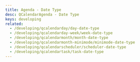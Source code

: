 ```yaml
---
title: Agenda - Date Type
desc: QCalendarAgenda - Date Type
keys: developing
related:
  - /developing/qcalendarday/day-date-type
  - /developing/qcalendarday-week/week-date-type
  - /developing/qcalendarmonth/month-date-type
  - /developing/qcalendarmonth-minimode/minimode-date-type
  - /developing/qcalendarscheduler/scheduler-date-type
  - /developing/qcalendartask/task-date-type
---
```


<example-viewer
  title="Date Type"
  file="AgendaDateType"
  codepen-title="QCalendarAgenda"
/>
